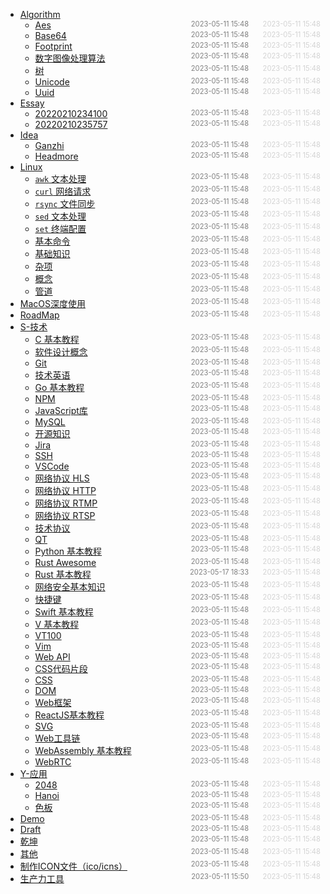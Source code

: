 - [Algorithm](Algorithm)
  - [Aes](Algorithm/aes)<span style="font-size:.8em;float:right"><span style="color:orange"></span><span style="padding-left:2em;color:gray;">2023-05-11 15:48</span><span style="padding-left:2em;color:lightgray;">2023-05-11 15:48</span></span>
  - [Base64](Algorithm/base64)<span style="font-size:.8em;float:right"><span style="color:orange"></span><span style="padding-left:2em;color:gray;">2023-05-11 15:48</span><span style="padding-left:2em;color:lightgray;">2023-05-11 15:48</span></span>
  - [Footprint](Algorithm/footprint)<span style="font-size:.8em;float:right"><span style="color:orange"></span><span style="padding-left:2em;color:gray;">2023-05-11 15:48</span><span style="padding-left:2em;color:lightgray;">2023-05-11 15:48</span></span>
  - [数字图像处理算法](Algorithm/image)<span style="font-size:.8em;float:right"><span style="color:orange"></span><span style="padding-left:2em;color:gray;">2023-05-11 15:48</span><span style="padding-left:2em;color:lightgray;">2023-05-11 15:48</span></span>
  - [树](Algorithm/tree)<span style="font-size:.8em;float:right"><span style="color:orange"></span><span style="padding-left:2em;color:gray;">2023-05-11 15:48</span><span style="padding-left:2em;color:lightgray;">2023-05-11 15:48</span></span>
  - [Unicode](Algorithm/unicode)<span style="font-size:.8em;float:right"><span style="color:orange"></span><span style="padding-left:2em;color:gray;">2023-05-11 15:48</span><span style="padding-left:2em;color:lightgray;">2023-05-11 15:48</span></span>
  - [Uuid](Algorithm/uuid)<span style="font-size:.8em;float:right"><span style="color:orange"></span><span style="padding-left:2em;color:gray;">2023-05-11 15:48</span><span style="padding-left:2em;color:lightgray;">2023-05-11 15:48</span></span>
- [Essay](Essay)
  - [20220210234100](Essay/20220210234100)<span style="font-size:.8em;float:right"><span style="color:orange"></span><span style="padding-left:2em;color:gray;">2023-05-11 15:48</span><span style="padding-left:2em;color:lightgray;">2023-05-11 15:48</span></span>
  - [20220210235757](Essay/20220210235757)<span style="font-size:.8em;float:right"><span style="color:orange"></span><span style="padding-left:2em;color:gray;">2023-05-11 15:48</span><span style="padding-left:2em;color:lightgray;">2023-05-11 15:48</span></span>
- [Idea](Idea)
  - [Ganzhi](Idea/ganzhi)<span style="font-size:.8em;float:right"><span style="color:orange"></span><span style="padding-left:2em;color:gray;">2023-05-11 15:48</span><span style="padding-left:2em;color:lightgray;">2023-05-11 15:48</span></span>
  - [Headmore](Idea/headmore)<span style="font-size:.8em;float:right"><span style="color:orange"></span><span style="padding-left:2em;color:gray;">2023-05-11 15:48</span><span style="padding-left:2em;color:lightgray;">2023-05-11 15:48</span></span>
- [Linux](Linux)
  - [`awk` 文本处理](Linux/awk)<span style="font-size:.8em;float:right"><span style="color:orange"></span><span style="padding-left:2em;color:gray;">2023-05-11 15:48</span><span style="padding-left:2em;color:lightgray;">2023-05-11 15:48</span></span>
  - [`curl` 网络请求](Linux/curl)<span style="font-size:.8em;float:right"><span style="color:orange"></span><span style="padding-left:2em;color:gray;">2023-05-11 15:48</span><span style="padding-left:2em;color:lightgray;">2023-05-11 15:48</span></span>
  - [`rsync` 文件同步](Linux/rsync)<span style="font-size:.8em;float:right"><span style="color:orange"></span><span style="padding-left:2em;color:gray;">2023-05-11 15:48</span><span style="padding-left:2em;color:lightgray;">2023-05-11 15:48</span></span>
  - [`sed` 文本处理](Linux/sed)<span style="font-size:.8em;float:right"><span style="color:orange"></span><span style="padding-left:2em;color:gray;">2023-05-11 15:48</span><span style="padding-left:2em;color:lightgray;">2023-05-11 15:48</span></span>
  - [`set` 终端配置](Linux/set)<span style="font-size:.8em;float:right"><span style="color:orange"></span><span style="padding-left:2em;color:gray;">2023-05-11 15:48</span><span style="padding-left:2em;color:lightgray;">2023-05-11 15:48</span></span>
  - [基本命令](Linux/%E5%9F%BA%E6%9C%AC%E5%91%BD%E4%BB%A4)<span style="font-size:.8em;float:right"><span style="color:orange"></span><span style="padding-left:2em;color:gray;">2023-05-11 15:48</span><span style="padding-left:2em;color:lightgray;">2023-05-11 15:48</span></span>
  - [基础知识](Linux/%E5%9F%BA%E7%A1%80%E7%9F%A5%E8%AF%86)<span style="font-size:.8em;float:right"><span style="color:orange"></span><span style="padding-left:2em;color:gray;">2023-05-11 15:48</span><span style="padding-left:2em;color:lightgray;">2023-05-11 15:48</span></span>
  - [杂项](Linux/%E6%9D%82%E9%A1%B9)<span style="font-size:.8em;float:right"><span style="color:orange"></span><span style="padding-left:2em;color:gray;">2023-05-11 15:48</span><span style="padding-left:2em;color:lightgray;">2023-05-11 15:48</span></span>
  - [概念](Linux/%E6%A6%82%E5%BF%B5)<span style="font-size:.8em;float:right"><span style="color:orange"></span><span style="padding-left:2em;color:gray;">2023-05-11 15:48</span><span style="padding-left:2em;color:lightgray;">2023-05-11 15:48</span></span>
  - [管道](Linux/%E7%AE%A1%E9%81%93)<span style="font-size:.8em;float:right"><span style="color:orange"></span><span style="padding-left:2em;color:gray;">2023-05-11 15:48</span><span style="padding-left:2em;color:lightgray;">2023-05-11 15:48</span></span>
- [MacOS深度使用](MacOS%E6%B7%B1%E5%BA%A6%E4%BD%BF%E7%94%A8)<span style="font-size:.8em;float:right"><span style="color:orange"></span><span style="padding-left:2em;color:gray;">2023-05-11 15:48</span><span style="padding-left:2em;color:lightgray;">2023-05-11 15:48</span></span>
- [RoadMap](RoadMap)<span style="font-size:.8em;float:right"><span style="color:orange"></span><span style="padding-left:2em;color:gray;">2023-05-11 15:48</span><span style="padding-left:2em;color:lightgray;">2023-05-11 15:48</span></span>
- [S-技术](S-%E6%8A%80%E6%9C%AF)
  - [C 基本教程](S-%E6%8A%80%E6%9C%AF/C)<span style="font-size:.8em;float:right"><span style="color:orange"></span><span style="padding-left:2em;color:gray;">2023-05-11 15:48</span><span style="padding-left:2em;color:lightgray;">2023-05-11 15:48</span></span>
  - [软件设计概念](S-%E6%8A%80%E6%9C%AF/Concept)<span style="font-size:.8em;float:right"><span style="color:orange"></span><span style="padding-left:2em;color:gray;">2023-05-11 15:48</span><span style="padding-left:2em;color:lightgray;">2023-05-11 15:48</span></span>
  - [Git](S-%E6%8A%80%E6%9C%AF/Git)<span style="font-size:.8em;float:right"><span style="color:orange"></span><span style="padding-left:2em;color:gray;">2023-05-11 15:48</span><span style="padding-left:2em;color:lightgray;">2023-05-11 15:48</span></span>
  - [技术英语](S-%E6%8A%80%E6%9C%AF/Glossary)<span style="font-size:.8em;float:right"><span style="color:orange"></span><span style="padding-left:2em;color:gray;">2023-05-11 15:48</span><span style="padding-left:2em;color:lightgray;">2023-05-11 15:48</span></span>
  - [Go 基本教程](S-%E6%8A%80%E6%9C%AF/Go)<span style="font-size:.8em;float:right"><span style="color:orange"></span><span style="padding-left:2em;color:gray;">2023-05-11 15:48</span><span style="padding-left:2em;color:lightgray;">2023-05-11 15:48</span></span>
  - [NPM](S-%E6%8A%80%E6%9C%AF/JavaScript-NPM)<span style="font-size:.8em;float:right"><span style="color:orange"></span><span style="padding-left:2em;color:gray;">2023-05-11 15:48</span><span style="padding-left:2em;color:lightgray;">2023-05-11 15:48</span></span>
  - [JavaScript库](S-%E6%8A%80%E6%9C%AF/JavaScript-Packages)<span style="font-size:.8em;float:right"><span style="color:orange"></span><span style="padding-left:2em;color:gray;">2023-05-11 15:48</span><span style="padding-left:2em;color:lightgray;">2023-05-11 15:48</span></span>
  - [MySQL](S-%E6%8A%80%E6%9C%AF/MySQL)<span style="font-size:.8em;float:right"><span style="color:orange"></span><span style="padding-left:2em;color:gray;">2023-05-11 15:48</span><span style="padding-left:2em;color:lightgray;">2023-05-11 15:48</span></span>
  - [开源知识](S-%E6%8A%80%E6%9C%AF/OpenSource)<span style="font-size:.8em;float:right"><span style="color:orange"></span><span style="padding-left:2em;color:gray;">2023-05-11 15:48</span><span style="padding-left:2em;color:lightgray;">2023-05-11 15:48</span></span>
  - [Jira](S-%E6%8A%80%E6%9C%AF/Program-Jira)<span style="font-size:.8em;float:right"><span style="color:orange"></span><span style="padding-left:2em;color:gray;">2023-05-11 15:48</span><span style="padding-left:2em;color:lightgray;">2023-05-11 15:48</span></span>
  - [SSH](S-%E6%8A%80%E6%9C%AF/Program-SSH)<span style="font-size:.8em;float:right"><span style="color:orange"></span><span style="padding-left:2em;color:gray;">2023-05-11 15:48</span><span style="padding-left:2em;color:lightgray;">2023-05-11 15:48</span></span>
  - [VSCode](S-%E6%8A%80%E6%9C%AF/Program-VSCode)<span style="font-size:.8em;float:right"><span style="color:orange"></span><span style="padding-left:2em;color:gray;">2023-05-11 15:48</span><span style="padding-left:2em;color:lightgray;">2023-05-11 15:48</span></span>
  - [网络协议 HLS](S-%E6%8A%80%E6%9C%AF/Protocol-HLS)<span style="font-size:.8em;float:right"><span style="color:orange"></span><span style="padding-left:2em;color:gray;">2023-05-11 15:48</span><span style="padding-left:2em;color:lightgray;">2023-05-11 15:48</span></span>
  - [网络协议 HTTP](S-%E6%8A%80%E6%9C%AF/Protocol-HTTP)<span style="font-size:.8em;float:right"><span style="color:orange"></span><span style="padding-left:2em;color:gray;">2023-05-11 15:48</span><span style="padding-left:2em;color:lightgray;">2023-05-11 15:48</span></span>
  - [网络协议 RTMP](S-%E6%8A%80%E6%9C%AF/Protocol-RTMP)<span style="font-size:.8em;float:right"><span style="color:orange"></span><span style="padding-left:2em;color:gray;">2023-05-11 15:48</span><span style="padding-left:2em;color:lightgray;">2023-05-11 15:48</span></span>
  - [网络协议 RTSP](S-%E6%8A%80%E6%9C%AF/Protocol-RTSP)<span style="font-size:.8em;float:right"><span style="color:orange"></span><span style="padding-left:2em;color:gray;">2023-05-11 15:48</span><span style="padding-left:2em;color:lightgray;">2023-05-11 15:48</span></span>
  - [技术协议](S-%E6%8A%80%E6%9C%AF/Protocol)<span style="font-size:.8em;float:right"><span style="color:orange"></span><span style="padding-left:2em;color:gray;">2023-05-11 15:48</span><span style="padding-left:2em;color:lightgray;">2023-05-11 15:48</span></span>
  - [QT](S-%E6%8A%80%E6%9C%AF/Python-Qt)<span style="font-size:.8em;float:right"><span style="color:orange"></span><span style="padding-left:2em;color:gray;">2023-05-11 15:48</span><span style="padding-left:2em;color:lightgray;">2023-05-11 15:48</span></span>
  - [Python 基本教程](S-%E6%8A%80%E6%9C%AF/Python)<span style="font-size:.8em;float:right"><span style="color:orange"></span><span style="padding-left:2em;color:gray;">2023-05-11 15:48</span><span style="padding-left:2em;color:lightgray;">2023-05-11 15:48</span></span>
  - [Rust Awesome](S-%E6%8A%80%E6%9C%AF/Rust-Awesome)<span style="font-size:.8em;float:right"><span style="color:orange"></span><span style="padding-left:2em;color:gray;">2023-05-11 15:48</span><span style="padding-left:2em;color:lightgray;">2023-05-11 15:48</span></span>
  - [Rust 基本教程](S-%E6%8A%80%E6%9C%AF/Rust)<span style="font-size:.8em;float:right"><span style="color:orange"></span><span style="padding-left:2em;color:gray;">2023-05-17 18:33</span><span style="padding-left:2em;color:lightgray;">2023-05-11 15:48</span></span>
  - [网络安全基本知识](S-%E6%8A%80%E6%9C%AF/Security)<span style="font-size:.8em;float:right"><span style="color:orange"></span><span style="padding-left:2em;color:gray;">2023-05-11 15:48</span><span style="padding-left:2em;color:lightgray;">2023-05-11 15:48</span></span>
  - [快捷键](S-%E6%8A%80%E6%9C%AF/Shortcuts)<span style="font-size:.8em;float:right"><span style="color:orange"></span><span style="padding-left:2em;color:gray;">2023-05-11 15:48</span><span style="padding-left:2em;color:lightgray;">2023-05-11 15:48</span></span>
  - [Swift 基本教程](S-%E6%8A%80%E6%9C%AF/Swift)<span style="font-size:.8em;float:right"><span style="color:orange"></span><span style="padding-left:2em;color:gray;">2023-05-11 15:48</span><span style="padding-left:2em;color:lightgray;">2023-05-11 15:48</span></span>
  - [V 基本教程](S-%E6%8A%80%E6%9C%AF/V)<span style="font-size:.8em;float:right"><span style="color:orange"></span><span style="padding-left:2em;color:gray;">2023-05-11 15:48</span><span style="padding-left:2em;color:lightgray;">2023-05-11 15:48</span></span>
  - [VT100](S-%E6%8A%80%E6%9C%AF/VT100)<span style="font-size:.8em;float:right"><span style="color:orange"></span><span style="padding-left:2em;color:gray;">2023-05-11 15:48</span><span style="padding-left:2em;color:lightgray;">2023-05-11 15:48</span></span>
  - [Vim](S-%E6%8A%80%E6%9C%AF/Vim)<span style="font-size:.8em;float:right"><span style="color:orange"></span><span style="padding-left:2em;color:gray;">2023-05-11 15:48</span><span style="padding-left:2em;color:lightgray;">2023-05-11 15:48</span></span>
  - [Web API](S-%E6%8A%80%E6%9C%AF/Web-API)<span style="font-size:.8em;float:right"><span style="color:orange"></span><span style="padding-left:2em;color:gray;">2023-05-11 15:48</span><span style="padding-left:2em;color:lightgray;">2023-05-11 15:48</span></span>
  - [CSS代码片段](S-%E6%8A%80%E6%9C%AF/Web-CSS-Snippet)<span style="font-size:.8em;float:right"><span style="color:orange"></span><span style="padding-left:2em;color:gray;">2023-05-11 15:48</span><span style="padding-left:2em;color:lightgray;">2023-05-11 15:48</span></span>
  - [CSS](S-%E6%8A%80%E6%9C%AF/Web-CSS)<span style="font-size:.8em;float:right"><span style="color:orange"></span><span style="padding-left:2em;color:gray;">2023-05-11 15:48</span><span style="padding-left:2em;color:lightgray;">2023-05-11 15:48</span></span>
  - [DOM](S-%E6%8A%80%E6%9C%AF/Web-DOM)<span style="font-size:.8em;float:right"><span style="color:orange"></span><span style="padding-left:2em;color:gray;">2023-05-11 15:48</span><span style="padding-left:2em;color:lightgray;">2023-05-11 15:48</span></span>
  - [Web框架](S-%E6%8A%80%E6%9C%AF/Web-Frameworks)<span style="font-size:.8em;float:right"><span style="color:orange"></span><span style="padding-left:2em;color:gray;">2023-05-11 15:48</span><span style="padding-left:2em;color:lightgray;">2023-05-11 15:48</span></span>
  - [ReactJS基本教程](S-%E6%8A%80%E6%9C%AF/Web-ReactJS)<span style="font-size:.8em;float:right"><span style="color:orange"></span><span style="padding-left:2em;color:gray;">2023-05-11 15:48</span><span style="padding-left:2em;color:lightgray;">2023-05-11 15:48</span></span>
  - [SVG](S-%E6%8A%80%E6%9C%AF/Web-SVG)<span style="font-size:.8em;float:right"><span style="color:orange"></span><span style="padding-left:2em;color:gray;">2023-05-11 15:48</span><span style="padding-left:2em;color:lightgray;">2023-05-11 15:48</span></span>
  - [Web工具链](S-%E6%8A%80%E6%9C%AF/Web-Toolchain)<span style="font-size:.8em;float:right"><span style="color:orange"></span><span style="padding-left:2em;color:gray;">2023-05-11 15:48</span><span style="padding-left:2em;color:lightgray;">2023-05-11 15:48</span></span>
  - [WebAssembly 基本教程](S-%E6%8A%80%E6%9C%AF/WebAssembly)<span style="font-size:.8em;float:right"><span style="color:orange"></span><span style="padding-left:2em;color:gray;">2023-05-11 15:48</span><span style="padding-left:2em;color:lightgray;">2023-05-11 15:48</span></span>
  - [WebRTC](S-%E6%8A%80%E6%9C%AF/WebRTC)<span style="font-size:.8em;float:right"><span style="color:orange"></span><span style="padding-left:2em;color:gray;">2023-05-11 15:48</span><span style="padding-left:2em;color:lightgray;">2023-05-11 15:48</span></span>
- [Y-应用](Y-%E5%BA%94%E7%94%A8)
  - [2048](Y-%E5%BA%94%E7%94%A8/2048)<span style="font-size:.8em;float:right"><span style="color:orange"></span><span style="padding-left:2em;color:gray;">2023-05-11 15:48</span><span style="padding-left:2em;color:lightgray;">2023-05-11 15:48</span></span>
  - [Hanoi](Y-%E5%BA%94%E7%94%A8/Hanoi)<span style="font-size:.8em;float:right"><span style="color:orange"></span><span style="padding-left:2em;color:gray;">2023-05-11 15:48</span><span style="padding-left:2em;color:lightgray;">2023-05-11 15:48</span></span>
  - [色板](Y-%E5%BA%94%E7%94%A8/%E8%89%B2%E6%9D%BF)<span style="font-size:.8em;float:right"><span style="color:orange"></span><span style="padding-left:2em;color:gray;">2023-05-11 15:48</span><span style="padding-left:2em;color:lightgray;">2023-05-11 15:48</span></span>
- [Demo](demo)<span style="font-size:.8em;float:right"><span style="color:orange"></span><span style="padding-left:2em;color:gray;">2023-05-11 15:48</span><span style="padding-left:2em;color:lightgray;">2023-05-11 15:48</span></span>
- [Draft](draft)<span style="font-size:.8em;float:right"><span style="color:orange"></span><span style="padding-left:2em;color:gray;">2023-05-11 15:48</span><span style="padding-left:2em;color:lightgray;">2023-05-11 15:48</span></span>
- [乾坤](%E4%B9%BE%E5%9D%A4)<span style="font-size:.8em;float:right"><span style="color:orange"></span><span style="padding-left:2em;color:gray;">2023-05-11 15:48</span><span style="padding-left:2em;color:lightgray;">2023-05-11 15:48</span></span>
- [其他](%E5%85%B6%E4%BB%96)<span style="font-size:.8em;float:right"><span style="color:orange"></span><span style="padding-left:2em;color:gray;">2023-05-11 15:48</span><span style="padding-left:2em;color:lightgray;">2023-05-11 15:48</span></span>
- [制作ICON文件（ico/icns）](%E5%88%B6%E4%BD%9CICON%E6%96%87%E4%BB%B6)<span style="font-size:.8em;float:right"><span style="color:orange"></span><span style="padding-left:2em;color:gray;">2023-05-11 15:48</span><span style="padding-left:2em;color:lightgray;">2023-05-11 15:48</span></span>
- [生产力工具](%E7%94%9F%E4%BA%A7%E5%8A%9B)<span style="font-size:.8em;float:right"><span style="color:orange"></span><span style="padding-left:2em;color:gray;">2023-05-11 15:50</span><span style="padding-left:2em;color:lightgray;">2023-05-11 15:48</span></span>
